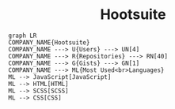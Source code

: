 <h1 align="center">Hootsuite</h1>

```mermaid
graph LR
COMPANY_NAME{Hootsuite}
COMPANY_NAME ---> U{Users} ---> UN[4]
COMPANY_NAME ---> R{Repositories} ---> RN[40]
COMPANY_NAME ---> G{Gists} ---> GN[1]
COMPANY_NAME ---> ML{Most Used<br>Languages}
ML --> JavaScript[JavaScript]
ML --> HTML[HTML]
ML --> SCSS[SCSS]
ML --> CSS[CSS]
```
